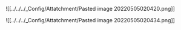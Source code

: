 ![[../../../_Config/Attatchment/Pasted image 20220505020420.png]]

![[../../../_Config/Attatchment/Pasted image 20220505020434.png]]